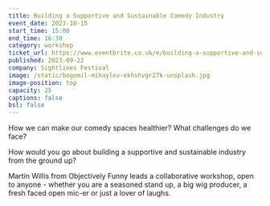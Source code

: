 ```yaml
---
title: Building a Supportive and Sustainable Comedy Industry
event_date: 2023-10-15
start_time: 15:00
end_time: 16:30
category: workshop
ticket_url: https://www.eventbrite.co.uk/e/building-a-supportive-and-sustainable-comedy-industry-tickets-720881755737
published: 2023-09-22
company: Sightlines Festival
image: /static/bogomil-mihaylov-ekhshvgr27k-unsplash.jpg
image-position: top
capacity: 25
captions: false
bsl: false
---
```

How we can make our comedy spaces healthier? What challenges do we face?

How would you go about building a supportive  and sustainable industry from the ground up?

Martin Willis from Objectively Funny leads a collaborative workshop, open to anyone - whether you are a seasoned stand up, a big wig producer, a fresh faced open mic-er or just a lover of laughs.